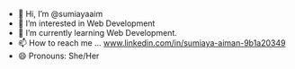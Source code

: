- 👋 Hi, I’m @sumiayaaim
- 👀 I’m interested in Web Development
- 🌱 I’m currently learning Web Development.
- 📫 How to reach me ... www.linkedin.com/in/sumiaya-aiman-9b1a20349
- 😄 Pronouns: She/Her
  

